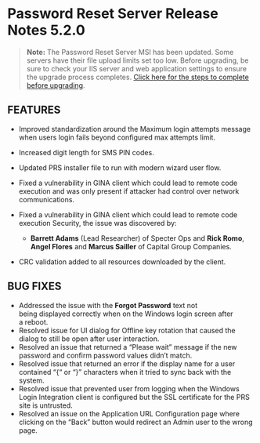 [title]: # (5.2.0 Release)
[tags]: # (release notes)
[priority]: # (1002)
# Password Reset Server Release Notes 5.2.0

>**Note:** The Password Reset Server MSI has been updated. Some servers have their file upload limits set too low. Before upgrading, be sure to check your IIS server and web application settings to ensure the upgrade process completes. [Click here for the steps to complete before upgrading](../installation/upgrade/index.md).

## FEATURES

* Improved standardization around the Maximum login attempts message when users login fails beyond configured max attempts limit.
* Increased digit length for SMS PIN codes.
* Updated PRS installer file to run with modern wizard user flow.


* Fixed a vulnerability in GINA client which could lead to remote code execution and was only present if attacker had control over network communications.
* Fixed a vulnerability in GINA client which could lead to remote code execution Security, the issue was discovered by:

   * __Barrett Adams__ (Lead Researcher) of Specter Ops and __Rick Romo__, __Angel Flores__ and __Marcus Sailler__ of Capital Group Companies.

* CRC validation added to all resources downloaded by the client.

## BUG FIXES

* Addressed the issue with the __Forgot Password__ text not being displayed correctly when on the Windows login screen after a reboot.
* Resolved issue for UI dialog for Offline key rotation that caused the dialog to still be open after user interaction.
* Resolved an issue that returned a “Please wait” message if the new password and confirm password values didn’t match.
* Resolved issue that returned an error if the display name for a user contained “{“ or “}” characters when it tried to sync back with the system.
* Resolved issue that prevented user from logging when the Windows Login Integration client is configured but the SSL certificate for the PRS site is untrusted.
* Resolved an issue on the Application URL Configuration page where clicking on the “Back” button would redirect an Admin user to the wrong page.
